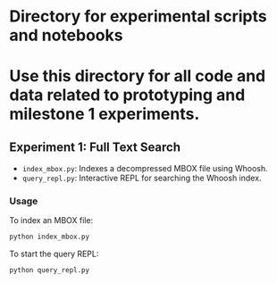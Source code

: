 # Directory for experimental scripts and notebooks
# Use this directory for all code and data related to prototyping and milestone 1 experiments.

## Experiment 1: Full Text Search

- `index_mbox.py`: Indexes a decompressed MBOX file using Whoosh.
- `query_repl.py`: Interactive REPL for searching the Whoosh index.

### Usage

To index an MBOX file:

```bash
python index_mbox.py
```

To start the query REPL:

```bash
python query_repl.py
```
